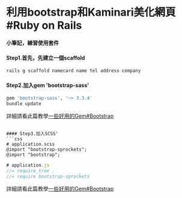 # 利用bootstrap和Kaminari美化網頁 #Ruby on Rails
**小筆記，練習使用套件**

#### Step1.首先，先建立一個scaffold 
```rb
rails g scaffold namecard name tel address company
```

#### Step2.加入gem 'bootstrap-sass'
```rb
gem 'bootstrap-sass', '~> 3.3.4'
bundle update
```
詳細請看此篇教學[一些好用的Gem#Bootstrap](https://github.com/momo200e/Ruby_Rails_Notes/blob/master/Gem_Notes.md#bootstrap) 

```

#### Step3.加入SCSS'
```css
# application.scss 
@import "bootstrap-sprockets";
@import "bootstrap";
```
```js
# application.js
//= require_tree .
//= require bootstrap-sprockets
```
詳細請看此篇教學[一些好用的Gem#Bootstrap](https://github.com/momo200e/Ruby_Rails_Notes/blob/master/Gem_Notes.md#bootstrap) 

```

